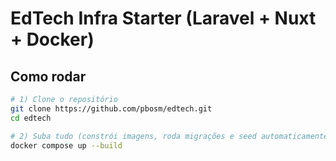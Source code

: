 # EdTech Infra Starter (Laravel + Nuxt + Docker)

## Como rodar
```bash
# 1) Clone o repositório
git clone https://github.com/pbosm/edtech.git
cd edtech

# 2) Suba tudo (constrói imagens, roda migrações e seed automaticamente)
docker compose up --build
